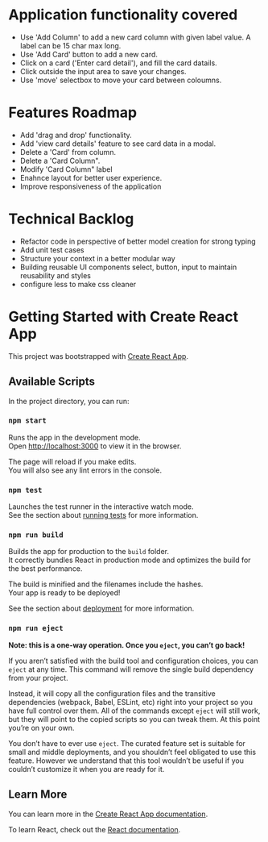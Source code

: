 # Application functionality covered

* Use 'Add Column' to add a new card column with given label value. A label can be 15 char max long.
* Use 'Add Card' button to add a new card.
* Click on a card ('Enter card detail'), and fill the card datails.
* Click outside the input area to save your changes.
* Use 'move' selectbox to move your card between coloumns.

# Features Roadmap

* Add 'drag and drop' functionality.
* Add 'view card details' feature to see card data in a modal.
* Delete a 'Card' from column.
* Delete a 'Card Column".
* Modify 'Card Column" label
* Enahnce layout for better user experience.
* Improve responsiveness of the application

# Technical Backlog

* Refactor code in perspective of better model creation for strong typing
* Add unit test cases
* Structure your context in a better modular way
* Building reusable UI components select, button, input to maintain reusability and styles
* configure less to make css cleaner

# Getting Started with Create React App

This project was bootstrapped with [Create React App](https://github.com/facebook/create-react-app).

## Available Scripts

In the project directory, you can run:

### `npm start`

Runs the app in the development mode.\
Open [http://localhost:3000](http://localhost:3000) to view it in the browser.

The page will reload if you make edits.\
You will also see any lint errors in the console.

### `npm test`

Launches the test runner in the interactive watch mode.\
See the section about [running tests](https://facebook.github.io/create-react-app/docs/running-tests) for more information.

### `npm run build`

Builds the app for production to the `build` folder.\
It correctly bundles React in production mode and optimizes the build for the best performance.

The build is minified and the filenames include the hashes.\
Your app is ready to be deployed!

See the section about [deployment](https://facebook.github.io/create-react-app/docs/deployment) for more information.

### `npm run eject`

**Note: this is a one-way operation. Once you `eject`, you can’t go back!**

If you aren’t satisfied with the build tool and configuration choices, you can `eject` at any time. This command will remove the single build dependency from your project.

Instead, it will copy all the configuration files and the transitive dependencies (webpack, Babel, ESLint, etc) right into your project so you have full control over them. All of the commands except `eject` will still work, but they will point to the copied scripts so you can tweak them. At this point you’re on your own.

You don’t have to ever use `eject`. The curated feature set is suitable for small and middle deployments, and you shouldn’t feel obligated to use this feature. However we understand that this tool wouldn’t be useful if you couldn’t customize it when you are ready for it.

## Learn More

You can learn more in the [Create React App documentation](https://facebook.github.io/create-react-app/docs/getting-started).

To learn React, check out the [React documentation](https://reactjs.org/).
